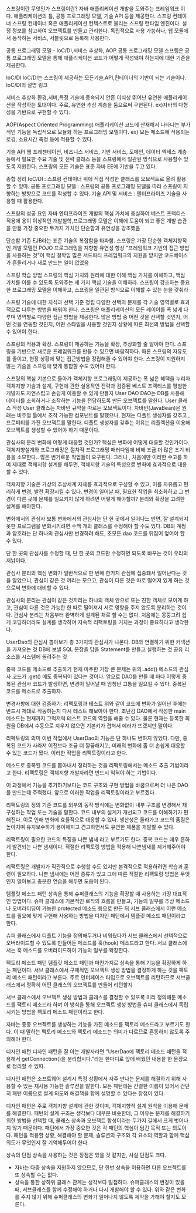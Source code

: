 
스프링이란 무엇인가
스프링이란?
 자바 애플리케이션 개발을 도와주는 프레임워크 이다.
 애플리케이션의 틀, 공통 프로그래밍 모델, 기술 API 등을 제공한다.
 스프링 컨테이너
  스프링 컨테이너 혹은 애플리케이션 컨텍스트로 불리는 스프링 런타임 엔진이다.
  설정 정보를 참고하여 오브젝트를 만들고 관리한다.
  독립적으로 사용 가능하나, 웹 모듈에서 동작하는 서비스, 서블릿으로 등록해 사용한다.

 공통 프로그래밍 모델 - IoC/DI,서비스 추상화, AOP
  공통 프로그래밍 모델
    스프링은 공통 프로그래밍 모델을 통해 애플리케이션 코드가 어떻게 작성돼야 하는지에 대한 기준을 제공한다.

 IoC/DI
  IoC/DI는 스프링이 제공하는 모든기술,API,컨테이너의 기반이 되는 기술이다.
  IoC/DI의 설명 링크

 서비스 추상화
  환경,서버,특정 기술에 종속되지 안흔 이식성 뛰어난 유연한 애플리케이션을 작성하는 토대이다.
  주로, 유연한 추상 계층을 둠으로써 구현된다.
  ex)자바의 다형성을 기반으로 구현할 수 있다.

  AOP(Aspect Oriented Programming)
   애플리케이션 코드에 산재해서 나타나는 부가적인 기능을 독립적으로 모듈화 하는 프로그래밍 모델이다.
   ex) 모든 메소드에 적용되는 로깅, 소요시간 측정 등에 적용할 수 있다.

  기술 API
  웹 프레젠테이션, 비즈니스 서비스, 기반 서비스, 도메인, 데이터 엑세스 계층 등에서 필요한 주요 기술 및 전략 클래스 등을 스프링에서 일관된 방식으로 사용할수 있도록 지원한다.
  스프링의 모든 기술은 표준 자바 EE에 기반을 두고 있다.

  종합 정리
  IoC/DI : 스프링 컨테이너 위에 직접 작성한 클래스를 오브젝트로 올려 활용할 수 있따.
  공통 프로그래밍 모델 : 스프링의 공통 프로그래밍 모델을 따라 스프링이 지향하는 방향으로 코드를 작성할 수 있다.
  기술 API 및 서비스 : 엔터프라이즈 기술을 사용할 때 활용한다.

  스프링의 성공 요인
  자바 엔터프라이즈 개발의 핵심 가치에 충실하여 베스트 프랙티스 적용에 용이
  이상적인 개발철학,프로그래밍 모델은 이해에 도움이 되고 좋은 개발 습관을 만듦
  가장 중요한 두가지 가치인 단순함과 유연성을 강조했음

  단순함
   기존 EJB라는 표준 기술의 복잡함을 타파함. 스프링은 가장 단순한 객체지향적인 개발 모델인 POJO 프로그래밍을 지향함
  유연성
   항상 "프레임워크 기반의 접근 방법을 사용하는 것"이 핵심 철학임
많은 서드파티 프레임워크의 지원을 받지만 코드베이스가 흔들리거나 새로 만드는 일이 없었음

   스프링 학습 방법
   스프링의 핵심 가치와 원리에 대한 이해
   핵심 가치를 이해하고, 핵심 가치를 이룰 수 있도록 도와주는 세 가지 핵심 기술을 이해하라.
   스프링이 강조하는 중요한 프로그래밍 모델을 이해하고, 스프링을 일관된 방식으로 이해할 수 있는 눈을 갖춰라

   스프링 기술에 대한 지식과 선택 기준 정립
    다양한 선택의 문제를 각 기술 영역별로 효과적으로 다루는 방법을 배워야 한다.
스프링은 애플리케이션의 모든 레이어를 폭 넓게 다루며 영역별로 다양한 접근 방법을 제공한다.
많은 방법 중 어떤 것을 선택할 것인지, 어떤 것을 연동할 것인지, 어떤 스타일을 사용할 것인지
상황에 따른 최선의 방법을 선택할 수 있어야 한다.

스프링의 적용과 확장.
스프링이 제공하는 기능을 확장, 추상화할 줄 알아야 한다.
스프링을 기반으로 새로운 프레임워크를 만들 수 있으면 바람직하다.
때론 스프링의 자유도를 줄이고, 현장 상황에 맞는 접근방법을 정립해줄 수 있어야 한다.
스프링이 지원하지 않는 기술을 스프링에 맞게 통합할 수도 있어야 한다.

스프링의 핵심
기본으로 돌아가 객체지향 프로그래밍이 제공하는 폭 넓은 혜택을 누리자
객체지향 기술과 설계, 구현에 관한 실용적인 전략과 검증된 베스트 프랙티스를 평범한 개발자도 자연스럽고 손쉽게 이용할 수 있게 만들자
User DAO
DAO는 DB를 사용해 데이터를 조회하거나 조작하는 기능을 전담하도록 만든 오브젝트를 말한다.
User 클래스 작성
User 클래스는 자바빈 규약을 따르는 오브젝트이다.
 자바빈(JavaBean)은 원래는 비주얼 툴에서 조작 가능한 컴포넌트를 말했으나, 현재는 디폴트 생성자를 갖추고 , 프로퍼티를 가진 오브젝트를 말한다.
 디폴트 생성자를 갖추는 이유는 리플렉션을 이용해 오브젝트를 생성할 수 있어야 하기 때문이다.

관심사의 분리
변화에 어떻게 대응할 것인가?
핵심은 변화에 어떻게 대응할 것인가이다. 객체지향설계와 프로그래밍은 절차적 프로그래밍 패러다임에 비해 조금 더 많은 초기 비용을 소모한다..
많은 번거로운 작업들이 요구된다. 그러나 , 처음에만 이러한 수고를 하여 제대로 객체지향 설계를 해두면, 객체지향 기술의 특성으로 변화에 효과적으로 대응할 수 있다.

객체지향 기술은 가상의 추상세계 자체를 효과적으로 구성할 수 있고, 이를 자유롭고 편리하게 변경, 발전 확장시킬 수 있다.
변경이 일어날 때, 필요한 작업을 최소화하고 그 변경이 다른 곳에 문제를 일으키지 않게 하려면 어떻게 해야할까? 분리와 확장을 고려한 설계를 해야한다.

변화에서의 관심사
보통 변화에서의 관심사는 단 한 곳에서 일어나느 반면, 잘 설계되지 못한 프로그램을 변화시키려면 수백 개의 클래스를 수정해야 할 수도 있다.
 DB의 계쩡과 암호라는 단 하나의 관심사만 변경하려 해도, 초모든 dao 코드를 뒤집어 엎어야 할 수 있다.

단 한 곳의 관심사를 수정할 때, 단 한 곳의 코드만 수정하면 되도록 바꾸는 것이 우리의 저냙이다.

관심사 분리의 핵심
 변화가 일반적으로 한 번에 한가지 관심에 집중돼서 일어난다는 것을 알았으니, 관심이 같은 것 끼리는 모으고, 관심이 다른 것은 따로 떨어져 있게 하는 것으로써 변화에 대비할 수 있다.

관심사의 분리는 관심이 같은 것끼리는 하나의 객체 안으로 또는 친한 객체로 모이게 하고, 관심이 다른 것은 가능한 한 따로 떨어져서 서로 영향을 주지 않도록 분리하는 것이다.
  관심사 분리는 처음부터 완벽하게 설계된 채로 할 수는 없다. 처음에는 몽뚱그려 쉽게 코딩하더라도 설계를 생각하며 지속적 리팩토링을 거치는 과정이 중요하다고 생각한다.

UserDao의 관심사 뽑아보기
 총 3가지의 관심사가 나온다.
 DB와 연결하기 위한 커넥션을 가져오는 것
 DB에 보낼 SQL 문장을 담을 Statement를 만들고 실행하는 것
 공유 리소스를 시스템에 돌려주는 것

중복 코드를 메소드로 추출하기
현재 마주한 가장 큰 문제는 위의 .add() 메소드의 관심사 코드가 .get() 에도 중복되어 있다는 것이다.
앞으로 DAO를 만들 때 마다 이렇게 중복된 관심사 코드가 발생하면, 변경이 일어날 때 엄청난 고통을 일으킬 수 있다. 중복된 코드를 메소드로 추출하자.

변경사항에 대한 검증하기: 리팩토링과 테스트
    위와 같이 코드에 변화가 일어난 후에는 반드시 제대로 작동하는지 다시 테스트 해보아야 한다. 초난감 DAO에서 작성한 main 메소드는 현재까지
    그럭저럭 테스트 코드의 역할을 해줄 수 있다. 물론 현재는 등록한 회원을 DB에서 수동으로 지우지 않으면 기본키가 겹쳐서 에러가 뜨겠지만 말이다.

리펙토링의 의미
이번 작업에서 UserDao의 기능은 단 하나도 변하지 않았다. 다만, 중복된 코드가 사라져 이전보다 조금 더 깔끔해지고, 미래의 변화에 좀 더 손쉽게 대응할 수 있는 코드가 됐다.
이러한 작업을 리팩토링이라고 한다.

메소드로 중복된 코드를 뽑아내서 정리하는 것을 리팩토링에서는 메소드 추출 기법이라고 한다. 리팩토링은 객체지향 개발자라면 반드시 익혀야 하는 기법이다.

이 과정에서 기능을 추가하기보다는 코드 구조와 구현 방법을 바꿈으로써 더 나은 DAO를 만드는데 주력했다. 앞으로 이러한 작업을 리팩토링이라고 부르겠다.

리팩토링의 정의
기존 코드를 외부의 동작 방식에는 변화없이 내부 구조를 변경해서 재구성하는 작업 또는 기술을 말한다.
코드 내부의 설계가 개선되고 코드를 이해하기가 편해진다. 이로 인해 변화에 효율적으로 대응할 수 있다.
생산성은 올라가고 코드의 품질은 높아지며 유지보수하기 용이해지고 견고하면서도 유연한 제품을 개발할 수 있다.

리팩토링이 필요한 코드의 특징을 나쁜 냄새 라고 부르기도 한다. 중복 코드는 매우 흔하게 발견되는 나쁜 냄새이다. 적절한 리팩토링 방법을 적용해 나쁜냄새를 제거해주어야 한다.

리팩토링은 개발자가 직관적으로 수행할 수도 있지만 본격적으로 적용하려면 학습과 훈련이 필요하다. 나쁜 냄새에는 어떤 종류가 있고 그에 따른 적절한 리팩토링 방법은 무엇인지 알아보고
충분한 연습을 해두면 도움이 된다.

템플릿 메소드 패턴
상속을 통해 슈퍼클래스의 기능을 확장할 때 사용하는 가장 대표적인 방법이다.
슈퍼 클래스에 기본적인 로직의 흐름을 만들고, 기능의 일부를 추상 메소드나 오버라이딩이 가능한 protected 메소드 등으로 만든 뒤 서브 클래스에서 이런 메소드를 필요에 맞게 구현해 사용하는 방법을
디자인 패턴에서 템플릿 메소드 패턴이라고 한다.

슈퍼 클래스에서 디폴트 기능을 정의해두거나 비워뒀다가 서브 클래스에서 선택적으로 오버라이드할 수 있도록 만들어둔 메소드를 훅(hook) 메소드라고 한다.
서브 클래스에서는 훅 메소드를 오버라이드하여 기능의 일부를 확장한다.

팩토리 메소드 패턴
템플릿 메소드 패턴과 마찬가지로 상속을 통해 기능을 확장하게 하는 패턴이다. 서브 클래스에서 구체적인 오브젝트 생성 방법을 결정하게 하는 것을 팩토리 메소드 패턴이라고 부른다.
주로 인터페이스 타입으로 오브젝트를 리턴하므로 서브클래스에서 정확히 어떤 클래스의 오브젝트를 만들어 리턴할지

서브 클래스에서 오브젝트 생성 방법과 클래스를 결정할 수 있또록 미리 정의해둔 메소드를 팩토리 메소드라 하며 이 방식을 통해 오브젝트 생성 방법을 슈퍼 클래스에서 독립시키는 방법을
팩토리 메소드 패턴이라고 한다.

자바는 종종 오브젝트를 생성하는 기능을 가진 메소드를 팩토리 메소드라고 부르기도 한다. 이 때 말하는 팩토리 메소드와 팩토리 메소드는 의미가 다르므로 혼동하지 않도록 주의해야 한다.

디자인 패턴
디자인 패턴을 잘 아는 개발자라면 "UserDao에 팩토리 메소드 패턴을 적용해서 getConnection()을 분리합시다."라는 한마디로 앞에 배웠던 내용을 한 문장으로 정리할 수 있따.

디자인 패턴은 소프트웨어 설계시 특정 상황에서 자주 만나는 문제를 해결하기 위해 사용할 수 있는 재사용 가능한 솔루션을 말한다. 모든 패턴에는 간결한 이름이 있어서 간단히 패턴 이름으로
설계 의도와 해결책을 함께 설명할 수 있다는 장점이 있다.

디자인 패턴은 주로 객체지향 설계에 관한 것이며, 객체지향적 설계 원칙을 이용해 문제를 해결한다. 패턴의 설계 구조는 생각보다 대부분 비슷한데, 그 이유는 문제를 해결하기 위한 방법을 선택할 때, 클래스 상속과
오브젝트 합성이라는 두가지 길에서 크게 벗어나지 않기 때문이다.
패턴에서 가장 중요한 것은 각 패턴의 핵심이 담긴 목적 또는 의도이다. 패턴을 적용할 상황, 해결해야 할 문제, 솔루션의 구조와 각 요소의 역할과 함께 핵심 의도가 무엇인지 잘 기억해두어야 한다.

상속의 단점
상속을 사용하는 것은 장점은 있을 것 같지만, 사실 단점도 크다.

 - 자바는 다중 상속을 지원하지 않으므로, 단 한번 상속을 이용하면 다른 오브젝트를 또 상속할 수는 없다.
 - 상속을 통한 상하위 클래스 관계는 생각보다 밀접하다.
  슈퍼클래스의 변경이 있을 때, 서브클래스를 함께 수정해야 하거나 다시 개발해야 할 수 있다.
  위와 같은 변화를 주지 않기 위해 슈퍼클래스의 변화가 일어나지 않도록 제약을 가해야 할지도 모른다.

